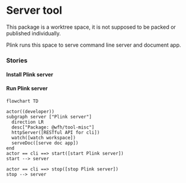 # Server tool

This package is a worktree space, it is not supposed to be packed or published individually.

Plink runs this space to serve command line server and document app.

### Stories
#### Install Plink server

#### Run Plink server
```mermaid
flowchart TD

actor((developer))
subgraph server ["Plink server"]
  direction LR
  desc["Package: @wfh/tool-misc"]
  httpServer([RESTful API for cli])
  watch([watch workspace])
  serveDoc([serve doc app])
end
actor == cli ==> start([start Plink server])
start --> server

actor == cli ==> stop([stop Plink server])
stop --> server
```
